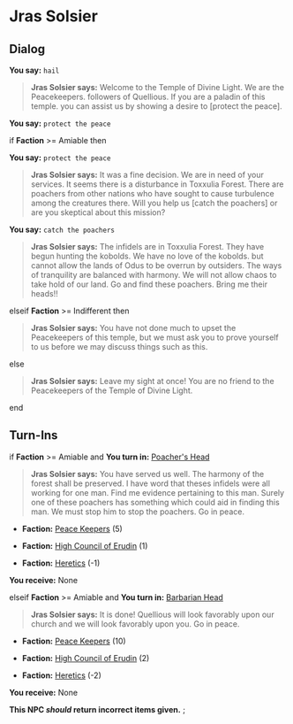 # Jras Solsier
## Dialog

**You say:** `hail`



>**Jras Solsier says:** Welcome to the Temple of Divine Light.  We are the Peacekeepers. followers of Quellious.  If you are a paladin of this temple. you can assist us by showing a desire to [protect the peace].

**You say:** `protect the peace`



if **Faction** >= Amiable then 



**You say:** `protect the peace`





>**Jras Solsier says:** It was a fine decision. We are in need of your services.  It seems there is a disturbance in Toxxulia Forest.  There are poachers from other nations who have sought to cause turbulence among the creatures there.  Will you help us [catch the poachers] or are you skeptical about this mission?



**You say:** `catch the poachers`







>**Jras Solsier says:** The infidels are in Toxxulia Forest. They have begun hunting the kobolds. We have no love of the kobolds. but cannot allow the lands of Odus to be overrun by outsiders. The ways of tranquility are balanced with harmony. We will not allow chaos to take hold of our land.  Go and find these poachers. Bring me their heads!!




elseif **Faction** >= Indifferent then




>**Jras Solsier says:** You have not done much to upset the Peacekeepers of this temple, but we must ask you to prove yourself to us before we may discuss things such as this.


else




>**Jras Solsier says:** Leave my sight at once! You are no friend to the Peacekeepers of the Temple of Divine Light.


end

## Turn-Ins




if **Faction** >= Amiable and  **You turn in:** [Poacher's Head](/item/13825)


>**Jras Solsier says:** You have served us well. The harmony of the forest shall be preserved. I have word that theses infidels were all working for one man. Find me evidence pertaining to this man. Surely one of these poachers has something which could aid in finding this man. We must stop him to stop the poachers. Go in peace.





* __Faction:__ [Peace Keepers](/faction/298) (5)


* __Faction:__ [High Council of Erudin](/faction/266) (1)


* __Faction:__ [Heretics](/faction/265) (-1)


 **You receive:** None 

elseif **Faction** >= Amiable and  **You turn in:** [Barbarian Head](/item/13913)


>**Jras Solsier says:** It is done! Quellious will look favorably upon our church and we will look favorably upon you. Go in peace.





* __Faction:__ [Peace Keepers](/faction/298) (10)


* __Faction:__ [High Council of Erudin](/faction/266) (2)


* __Faction:__ [Heretics](/faction/265) (-2)


 **You receive:** None 

**This NPC *should* return incorrect items given.**
;

